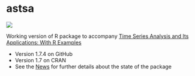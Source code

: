 # astsa
<a href="https://github.com/nickpoison"><img src="https://img.shields.io/badge/NickyPoison-approved-ff69b4.svg?style=flat"></a> 

Working version of R package to accompany [Time Series Analysis and Its Applications: With R Examples](http://www.stat.pitt.edu/stoffer/tsa4/)

* Version 1.7.4 on GitHub
* Version 1.7 on CRAN 
* See the [News](https://github.com/nickpoison/astsa/blob/master/NEWS.md) for further details about the state of the package


